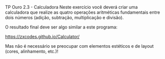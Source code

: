 TP Ouro 2.3 - Calculadora
Neste exercício você deverá criar uma calculadora que realize as quatro operações aritméticas fundamentais entre dois números (adição, subtração, multiplicação e divisão).

O resultado final deve ser algo similar a este programa:

https://zxcodes.github.io/Calculator/

Mas não é necessário se preocupar com elementos estéticos e de layout (cores, alinhamento, etc.)!
